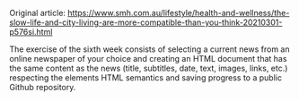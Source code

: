 Original article: https://www.smh.com.au/lifestyle/health-and-wellness/the-slow-life-and-city-living-are-more-compatible-than-you-think-20210301-p576si.html

The exercise of the sixth week consists of selecting a current news from an online newspaper of your choice and creating an HTML document that has the same content as the news (title, subtitles, date, text, images, links, etc.) respecting the elements HTML semantics and saving progress to a public Github repository.
